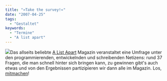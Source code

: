 ```yaml
---
title: "»Take the survey!«"
date: "2007-04-25"
tags:
  - "Gestaltet"
keywords:
  - "Termine"
  - "A list apart"
---
```


[![](/images/codecandies/i-took-the-2007-survey.jpg)](http://alistapart.com/articles/webdesignsurvey)Das allseits beliebte [A List Apart](http://alistapart.com/) Magazin veranstaltet eine Umfrage unter den programmierenden, entwickelnden und schreibenden Netizens: rund 37 Fragen, die man schnell hinter sich bringen kann, zu gewinnen gibt's auch etwas und von den Ergebnissen partizipieren wir dann alle im Magazin. Los, [mitmachen](http://alistapart.com/articles/webdesignsurvey)!
